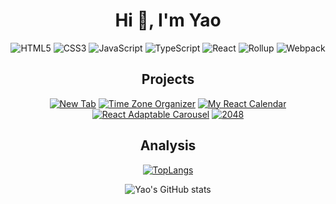 <div align=center>

# Hi 👋, I'm Yao

<p>

![HTML5](https://img.shields.io/badge/-HTML5-red?logo=html5&logoColor=white)
![CSS3](https://img.shields.io/badge/-CSS3-blue?logo=css3&logoColor=white)
![JavaScript](https://img.shields.io/badge/-JavaScript-yellow?logo=javascript&logoColor=white)
![TypeScript](https://img.shields.io/badge/-TypeScript-blue?logo=typescript&logoColor=white)
![React](https://img.shields.io/badge/-React-282c34?logo=react)
![Rollup](https://img.shields.io/badge/-Rollup-ef3335?logo=rollup.js&logoColor=white)
![Webpack](https://img.shields.io/badge/-Webpack-1a6bac?logo=webpack)

</p>

## Projects

[![New Tab](https://github-readme-stats.vercel.app/api/pin/?username=yaowang908&repo=chrome-extension-newtab)](https://github.com/yaowang908/chrome-extension-newtab)
[![Time Zone Organizer](https://github-readme-stats.vercel.app/api/pin/?username=yaowang908&repo=time-zone-organizer)](https://github.com/yaowang908/time-zone-organizer)
[![My React Calendar](https://github-readme-stats.vercel.app/api/pin/?username=yaowang908&repo=my-react-calendar)](https://github.com/yaowang908/my-react-calendar)
[![React Adaptable Carousel](https://github-readme-stats.vercel.app/api/pin/?username=yaowang908&repo=react-adaptable-carousel)](https://github.com/yaowang908/react-adaptable-carousel)
[![2048](https://github-readme-stats.vercel.app/api/pin/?username=yaowang908&repo=2048)](https://github.com/yaowang908/2048)

## Analysis

[![TopLangs](https://github-readme-stats.vercel.app/api/top-langs/?username=yaowang908&layout=compact)](https://github.com/yaowang908)

![Yao's GitHub stats](https://github-readme-stats.vercel.app/api?username=yaowang908&show_icons=true&bg_color=30,e96443,904e95&title_color=fff&text_color=fff)

</div>
